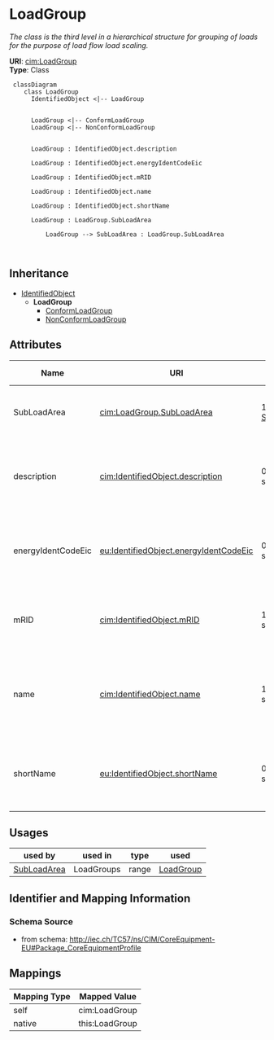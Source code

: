 # LoadGroup


_The class is the third level in a hierarchical structure for grouping of loads for the purpose of load flow load scaling._





**URI**: [cim:LoadGroup](http://iec.ch/TC57/CIM100#LoadGroup)<br />
**Type**: Class




```mermaid
 classDiagram
    class LoadGroup
      IdentifiedObject <|-- LoadGroup
      

      LoadGroup <|-- ConformLoadGroup
      LoadGroup <|-- NonConformLoadGroup
      
      
      LoadGroup : IdentifiedObject.description
        
      LoadGroup : IdentifiedObject.energyIdentCodeEic
        
      LoadGroup : IdentifiedObject.mRID
        
      LoadGroup : IdentifiedObject.name
        
      LoadGroup : IdentifiedObject.shortName
        
      LoadGroup : LoadGroup.SubLoadArea
        
          LoadGroup --> SubLoadArea : LoadGroup.SubLoadArea
        
      
```





## Inheritance
* [IdentifiedObject](IdentifiedObject.md)
    * **LoadGroup**
        * [ConformLoadGroup](ConformLoadGroup.md)
        * [NonConformLoadGroup](NonConformLoadGroup.md)



## Attributes


| Name | URI | Cardinality and Range | Description | Inheritance |
| ---  | --- | --- | --- | --- |
| SubLoadArea | [cim:LoadGroup.SubLoadArea](http://iec.ch/TC57/CIM100#LoadGroup.SubLoadArea) | 1..1 <br />  [SubLoadArea](SubLoadArea.md)  | The SubLoadArea where the Loadgroup belongs | direct |
| description | [cim:IdentifiedObject.description](http://iec.ch/TC57/CIM100#IdentifiedObject.description) | 0..1 <br />  string  | The description is a free human readable text describing or naming the object | [IdentifiedObject](IdentifiedObject.md) |
| energyIdentCodeEic | [eu:IdentifiedObject.energyIdentCodeEic](http://iec.ch/TC57/CIM100-European#IdentifiedObject.energyIdentCodeEic) | 0..1 <br />  string  | The attribute is used for an exchange of the EIC code (Energy identification ... | [IdentifiedObject](IdentifiedObject.md) |
| mRID | [cim:IdentifiedObject.mRID](http://iec.ch/TC57/CIM100#IdentifiedObject.mRID) | 1..1 <br />  string  | Master resource identifier issued by a model authority | [IdentifiedObject](IdentifiedObject.md) |
| name | [cim:IdentifiedObject.name](http://iec.ch/TC57/CIM100#IdentifiedObject.name) | 1..1 <br />  string  | The name is any free human readable and possibly non unique text naming the o... | [IdentifiedObject](IdentifiedObject.md) |
| shortName | [eu:IdentifiedObject.shortName](http://iec.ch/TC57/CIM100-European#IdentifiedObject.shortName) | 0..1 <br />  string  | The attribute is used for an exchange of a human readable short name with len... | [IdentifiedObject](IdentifiedObject.md) |





## Usages

| used by | used in | type | used |
| ---  | --- | --- | --- |
| [SubLoadArea](SubLoadArea.md) | LoadGroups | range | [LoadGroup](LoadGroup.md) |






## Identifier and Mapping Information







### Schema Source


* from schema: http://iec.ch/TC57/ns/CIM/CoreEquipment-EU#Package_CoreEquipmentProfile





## Mappings

| Mapping Type | Mapped Value |
| ---  | ---  |
| self | cim:LoadGroup |
| native | this:LoadGroup |




